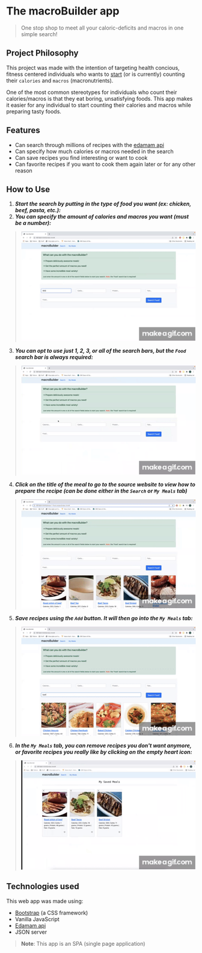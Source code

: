 # The macroBuilder app

>One stop shop to meet all your caloric-deficits and macros in one simple search!

## Project Philosophy

This project was made with the intention of targeting health concious, fitness centered individuals who wants to [start](https://blog.eatthismuch.com/what-you-should-know-about-counting-macros/) (or is currently) counting their `calories` and `macros` (macronutrients).

One of the most common stereotypes for individuals who count their calories/macros is that they eat boring, unsatisfying foods. This app makes it easier for any individual to start counting their calories and macros while preparing tasty foods.

## Features

- Can search through millions of recipes with the [edamam api](https://developer.edamam.com/)
- Can specify how much calories or macros needed in the search
- Can save recipes you find interesting or want to cook
- Can favorite recipes if you want to cook them again later or for any other reason

## How to Use

1. ***Start the search by putting in the type of food you want (ex: chicken, beef, pasta, etc.):***
2. ***You can specify the amount of calories and macros you want (must be a number):***

> ![image](./img/step1.gif)

3. ***You can opt to use just 1, 2, 3, or all of the search bars, but the `Food` search bar is always required:***

> ![image](./img/step2.gif)

4. ***Click on the title of the meal to go to the source website to view how to prepare the recipe (can be done either in the `Search` or `My Meals` tab)***

>![image](./img/step5.gif)

5. ***Save recipes using the `Add` button. It will then go into the `My Meals` tab:***

> ![image](./img/step3.gif)

6. ***In the `My Meals` tab, you can remove recipes you don't want anymore, or favorite recipes you really like by clicking on the empty heart icon:***

> ![image](./img/step4.gif)

## Technologies used

This web app was made using: 
- [Bootstrap](https://getbootstrap.com/) (a CSS framework) 
- Vanilla JavaScript  
- [Edamam api](https://developer.edamam.com/) 
- JSON server

> **Note**: This app is an SPA (single page application)




